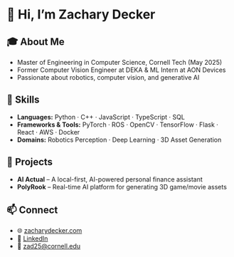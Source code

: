 # 👋 Hi, I’m Zachary Decker

## 🎓 About Me
- Master of Engineering in Computer Science, Cornell Tech (May 2025)  
- Former Computer Vision Engineer at DEKA & ML Intern at AON Devices  
- Passionate about robotics, computer vision, and generative AI  

## 🚀 Skills
- **Languages:** Python · C++ · JavaScript · TypeScript · SQL  
- **Frameworks & Tools:** PyTorch · ROS · OpenCV · TensorFlow · Flask · React · AWS · Docker  
- **Domains:** Robotics Perception · Deep Learning · 3D Asset Generation 

## 🔭 Projects
- **AI Actual** – A local-first, AI-powered personal finance assistant  
- **PolyRook** – Real-time AI platform for generating 3D game/movie assets  

## 📫 Connect
- 🌐 [zacharydecker.com](https://zacharydecker.com)  
- 💼 [LinkedIn](https://www.linkedin.com/in/zachary-decker-b1347922b/)
- 📧 zad25@cornell.edu  

